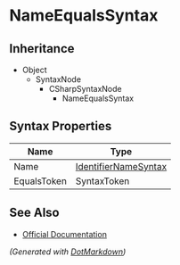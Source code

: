 # NameEqualsSyntax

## Inheritance

* Object
  * SyntaxNode
    * CSharpSyntaxNode
      * NameEqualsSyntax

## Syntax Properties

| Name        | Type                                            |
| ----------- | ----------------------------------------------- |
| Name        | [IdentifierNameSyntax](IdentifierNameSyntax.md) |
| EqualsToken | SyntaxToken                                     |

## See Also

* [Official Documentation](https://docs.microsoft.com/en-us/dotnet/api/microsoft.codeanalysis.csharp.syntax.nameequalssyntax)


*\(Generated with [DotMarkdown](http://github.com/JosefPihrt/DotMarkdown)\)*